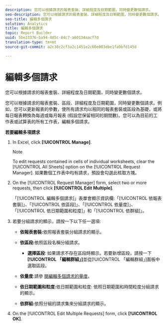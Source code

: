 ```yaml
---
description: 您可以根據請求的報表套裝、詳細程度及日期範圍，同時變更數個請求。
seo-description: 您可以根據請求的報表套裝、詳細程度及日期範圍，同時變更數個請求。
seo-title: 編輯多個請求
solution: Analytics
title: 編輯多個請求
topic: Report Builder
uuid: 5be23376-ba94-4d5c-84c7-a60134aacf7d
translation-type: tm+mt
source-git-commit: a2c38c2cf3a2c1451e2c60e003ebe1fa9bfd145d

---
```



# 編輯多個請求

您可以根據請求的報表套裝、詳細程度及日期範圍，同時變更數個請求。

您可以根據請求的報表套裝、區段、詳細程度及日期範圍，同時變更數個請求。例如，您可以更新報表的參數，使所有請求均以相同的報表套裝或區段為基礎，或將每日報表轉換為每週或每月報表 (假設您保留相同的期間數)。您可以為目前的工作表或試算表的所有工作表，編輯多個請求。

**若要編輯多項請求**

1. In Excel, click **[!UICONTROL Manage]**.

   >[!NOTE]
   >
   >To edit requests contained in cells of individual worksheets, clear the [!UICONTROL All Sheets] option on the [!UICONTROL Request Manager]. 如果數個工作表中均有請求，預設會勾選此核取方塊。

1. On the [!UICONTROL Request Manager] form, select two or more requests, then click **[!UICONTROL Edit Multiple]**.

   「[!UICONTROL 編輯多個請求]」表單會顯示資訊欄:「[!UICONTROL 依報表套裝]」、「[!UICONTROL 依區段]」、「[!UICONTROL 依量度]」、「[!UICONTROL 依日期範圍和粒度]」和「[!UICONTROL 依群組]」。
1. 若要分組請求的顯示，請按一下以下任一選項:

   * **依報表套裝:**&#x200B;依照報表套裝分組請求的顯示。
   * **依區段:**&#x200B;依照區段名稱分組請求。

      * **選擇區段**: 如果請求不存在區段時顯示。若要新增區段，請按一下&#x200B;**[!UICONTROL 「編輯群組」]**&#x200B;並從[!UICONTROL 「編輯群組」]面板中選取區段。
   * **依量度**:請參 [閱編輯多個請求的量度](../../../analyze/report-builder/manage-requests/edit-multiple-metrics.md#concept_1524B059C72C4224AA199411151069AB)。

   * **依日期範圍和粒度:**&#x200B;依日期範圍和粒度: 依照日期範圍和時間粒度分組請求的顯示。
   * **依群組:**&#x200B;依照分組的請求集來分組請求的顯示。


1. On the [!UICONTROL Edit Multiple Requests] form, click **[!UICONTROL OK]**.
